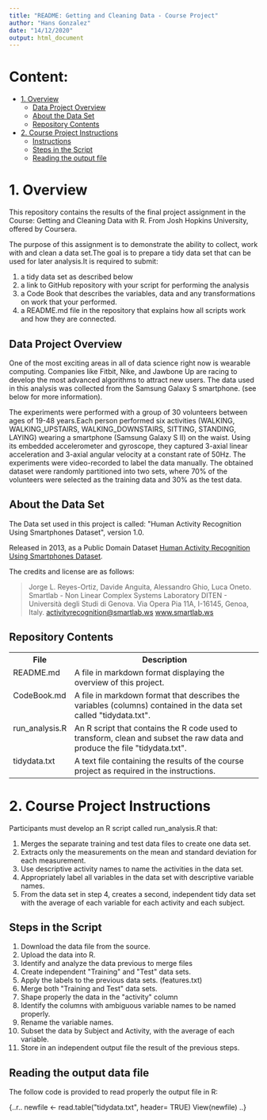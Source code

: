 ```yaml
---
title: "README: Getting and Cleaning Data - Course Project"
author: "Hans Gonzalez"
date: "14/12/2020"
output: html_document
---
```


Content:
=================================
* [1. Overview](#overview)
    * [Data Project Overview](#dtprjoverview)
    * [About the Data Set](#dataset)
    * [Repository Contents](#contents)
* [2. Course Project Instructions](#)
    * [Instructions](#)
    * [Steps in the Script](#)
    * [Reading the output file](#)

<h1 id="overview">1. Overview</h1>
This repository contains the results of the final project assignment in the Course: Getting and Cleaning Data with R. 
From Josh Hopkins University, offered by Coursera.

The purpose of this assignment is to demonstrate the ability to collect, work with and clean a data set.The goal is to prepare a tidy data set that can be used for later analysis.It is required to submit:

1) a tidy data set as described below
2) a link to GitHub repository with your script for performing the analysis
3) a Code Book that describes the variables, data and any transformations on work that your performed.
4) a README.md file in the repository that explains how all scripts work and how they are connected.

<h2 id="dtprjoverview">Data Project Overview</h2>

One of the most exciting areas in all of data science right now is wearable computing.
Companies like Fitbit, Nike, and Jawbone Up are racing to develop the most advanced algorithms to attract new users.
The data used in this analysis was collected from the Samsung Galaxy S smartphone. (see below for more information).

The experiments were performed with a group of 30 volunteers between ages of 19-48 years.Each person performed six activities (WALKING, WALKING_UPSTAIRS, WALKING_DOWNSTAIRS, SITTING, STANDING, LAYING) wearing a smartphone (Samsung Galaxy S II) on the waist. Using its embedded accelerometer and gyroscope, they captured 3-axial linear acceleration and 3-axial angular velocity at a constant rate of 50Hz. The experiments were video-recorded to label the data manually. The obtained dataset were randomly partitioned into two sets, where 70% of the volunteers were selected as the training data and 30% as the test data.

<h2 id="dataset">About the Data Set</h2>

The Data set used in this project is called: "Human Activity Recognition Using Smartphones Dataset", version 1.0.

Released in 2013, as a Public Domain Dataset [Human Activity Recognition Using Smartphones Dataset](http://archive.ics.uci.edu/ml/datasets/Human+Activity+Recognition+Using+Smartphones).

The credits and license are as follows:

>Jorge L. Reyes-Ortiz, Davide Anguita, Alessandro Ghio, Luca Oneto.
Smartlab - Non Linear Complex Systems Laboratory
DITEN - Università degli Studi di Genova.
Via Opera Pia 11A, I-16145, Genoa, Italy.
activityrecognition@smartlab.ws
www.smartlab.ws

<h2 id="contents">Repository Contents</h2>

<table>
    <tr>
        <th>File</th>
        <th>Description</th>
    </tr>
    <tr>
        <td valign=top>README.md</td>
        <td> A file in markdown format displaying the overview of this project.</td>
    </tr>
    <tr>
        <td valign=top>CodeBook.md</td>
        <td> A file in markdown format that describes the variables (columns) contained in the data set called "tidydata.txt".</td>
    </tr>
    <tr>
        <td valign=top>run_analysis.R</td>
        <td> An R script that contains the R code used to transform, clean and subset the raw data and produce the file "tidydata.txt". </td>
    </tr>
    <tr>
        <td valign=top>tidydata.txt</td>
        <td> A text file containing the results of the course project as required in the instructions.</td>
    </tr>
</table>  

<h1 id="instructions">2. Course Project Instructions</h1>

Participants must develop an R script called run_analysis.R that:

1. Merges the separate training and test data files to create one data set.
2. Extracts only the measurements on the mean and standard deviation for each measurement.
3. Use descriptive activity names to name the activities in the data set.
4. Appropriately label all variables in the data set with descriptive variable names.
5. From the data set in step 4, creates a second, independent tidy data set with the average of each variable for each activity and each subject.

<h2 id="steps">Steps in the Script</h2>

  1. Download the data file from the source.
  2. Upload the data into R.
  3. Identify and analyze the data previous to merge files
  4. Create independent "Training" and "Test" data sets.
  5. Apply the labels to the previous data sets. (features.txt)
  6. Merge both "Training and Test" data sets.
  7. Shape properly the data in the "activity" column
  8. Identify the columns with ambiguous variable names to be named properly.
  9. Rename the variable names.
 10. Subset the data by Subject and Activity, with the average of each variable.
 11. Store in an independent output file the result of the previous steps.

<h2 id="reading">Reading the output data file</h2>

The follow code is provided to read properly the output file in R:

{..r..
newfile <- read.table("tidydata.txt", header= TRUE)
View(newfile)
..}

